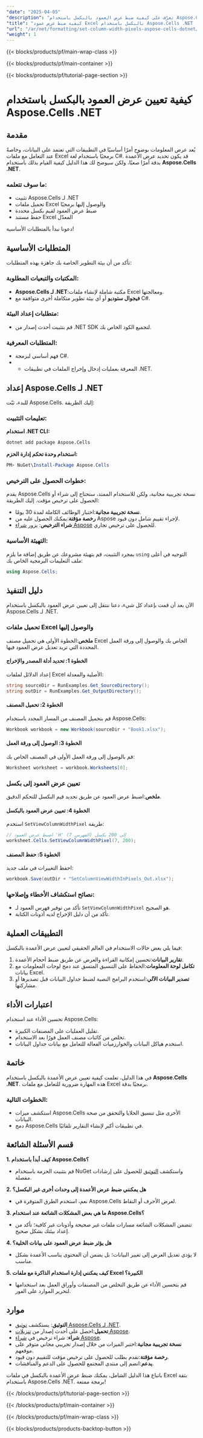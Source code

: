 ```yaml
---
"date": "2025-04-05"
"description": "تعرّف على كيفية ضبط عرض العمود بالبكسل باستخدام Aspose.Cells .NET من خلال هذا الدليل الشامل. مثالي للمطورين الذين يعملون على تطبيقات تعتمد على البيانات."
"title": "كيفية ضبط عرض عمود Excel بالبكسل باستخدام Aspose.Cells .NET | دليل للمطورين"
"url": "/ar/net/formatting/set-column-width-pixels-aspose-cells-dotnet/"
"weight": 1
---
```


{{< blocks/products/pf/main-wrap-class >}}

{{< blocks/products/pf/main-container >}}

{{< blocks/products/pf/tutorial-page-section >}}


# كيفية تعيين عرض العمود بالبكسل باستخدام Aspose.Cells .NET

## مقدمة

يُعد عرض المعلومات بوضوح أمرًا أساسيًا في التطبيقات التي تعتمد على البيانات، وخاصةً عند التعامل مع ملفات Excel برمجيًا باستخدام لغة C#. قد يكون تحديد عرض الأعمدة بدقة أمرًا صعبًا، ولكن سيوضح لك هذا الدليل كيفية القيام بذلك باستخدام **Aspose.Cells .NET**.

### ما سوف تتعلمه:
- تثبيت Aspose.Cells لـ .NET
- تحميل ملفات Excel والوصول إليها برمجيًا
- ضبط عرض العمود لقيم بكسل محددة
- حفظ مستند Excel المعدّل

دعونا نبدأ بالمتطلبات الأساسية!

## المتطلبات الأساسية

تأكد من أن بيئة التطوير الخاصة بك جاهزة بهذه المتطلبات:

### المكتبات والتبعيات المطلوبة:
- **Aspose.Cells لـ .NET**:مكتبة شاملة لإنشاء ملفات Excel ومعالجتها.
- **فيجوال ستوديو** أو أي بيئة تطوير متكاملة أخرى متوافقة مع C#.

### متطلبات إعداد البيئة:
- قم بتثبيت أحدث إصدار من .NET SDK لتجميع الكود الخاص بك.

### المتطلبات المعرفية:
- فهم أساسي لبرمجة C#.
- - المعرفة بعمليات إدخال وإخراج الملفات في تطبيقات .NET.

## إعداد Aspose.Cells لـ .NET

للبدء، ثبّت Aspose.Cells. إليك الطريقة:

### تعليمات التثبيت:

**استخدام .NET CLI:**
```bash
dotnet add package Aspose.Cells
```

**استخدام وحدة تحكم إدارة الحزم:**
```powershell
PM> NuGet\Install-Package Aspose.Cells
```

### خطوات الحصول على الترخيص:
يقدم Aspose.Cells نسخة تجريبية مجانية، ولكن للاستخدام الممتد، ستحتاج إلى شراء أو الحصول على ترخيص مؤقت. إليك الطريقة:

- **نسخة تجريبية مجانية**:اختبار الوظائف الكاملة لمدة 30 يومًا.
- **رخصة مؤقتة**:يمكنك الحصول عليه من Aspose لإجراء تقييم شامل دون قيود.
- **شراء الترخيص**: يزور [شراء Aspose](https://purchase.aspose.com/buy) للحصول على ترخيص تجاري.

### التهيئة الأساسية:
بمجرد التثبيت، قم بتهيئة مشروعك عن طريق إضافة ما يلزم `using` التوجيه في أعلى ملف التعليمات البرمجية الخاص بك:

```csharp
using Aspose.Cells;
```

## دليل التنفيذ

الآن بعد أن قمت بإعداد كل شيء، دعنا ننتقل إلى تعيين عرض العمود بالبكسل باستخدام Aspose.Cells لـ .NET.

### تحميل ملفات Excel والوصول إليها

**ملخص**:الخطوة الأولى هي تحميل مصنف Excel الخاص بك والوصول إلى ورقة العمل المحددة التي تريد تعديل عرض العمود فيها.

#### الخطوة 1: تحديد أدلة المصدر والإخراج
إعداد الدلائل لملفات Excel الأصلية والمعدلة:

```csharp
string sourceDir = RunExamples.Get_SourceDirectory();
string outDir = RunExamples.Get_OutputDirectory();
```

#### الخطوة 2: تحميل المصنف
قم بتحميل المصنف من المسار المحدد باستخدام Aspose.Cells:

```csharp
Workbook workbook = new Workbook(sourceDir + "Book1.xlsx");
```

#### الخطوة 3: الوصول إلى ورقة العمل
قم بالوصول إلى ورقة العمل الأولى في المصنف الخاص بك:

```csharp
Worksheet worksheet = workbook.Worksheets[0];
```

### تعيين عرض العمود إلى بكسل

**ملخص**:اضبط عرض العمود عن طريق تحديد قيم البكسل للتحكم الدقيق.

#### الخطوة 4: تعيين عرض العمود بالبكسل
استخدم `SetViewColumnWidthPixel` طريقة:

```csharp
// اضبط عرض العمود 'H' (الفهرس 7) إلى 200 بكسل
worksheet.Cells.SetViewColumnWidthPixel(7, 200);
```

#### الخطوة 5: حفظ المصنف
احفظ التغييرات في ملف جديد:

```csharp
workbook.Save(outDir + "SetColumnViewWidthInPixels_Out.xlsx");
```

### نصائح استكشاف الأخطاء وإصلاحها:
- تأكد من توفير فهرس العمود لـ `SetViewColumnWidthPixel` هو الصحيح.
- تأكد من أن دليل الإخراج لديه أذونات الكتابة.

## التطبيقات العملية

فيما يلي بعض حالات الاستخدام في العالم الحقيقي لتعيين عرض الأعمدة بالبكسل:
1. **تقارير البيانات**:تحسين إمكانية القراءة والعرض عن طريق ضبط أحجام الأعمدة.
2. **تكامل لوحة المعلومات**:الحفاظ على التنسيق المتسق عند دمج لوحات المعلومات مع بيانات Excel.
3. **تصدير البيانات الآلي**:استخدم البرامج النصية لضبط جداول البيانات قبل تصديرها أو مشاركتها.

## اعتبارات الأداء

تحسين الأداء عند استخدام Aspose.Cells:
- تقليل العمليات على المصنفات الكبيرة.
- تخلص من كائنات مصنف العمل فورًا بعد الاستخدام.
- استخدم هياكل البيانات والخوارزميات الفعالة للتعامل مع بيانات جداول البيانات.

## خاتمة

في هذا الدليل، تعلمت كيفية تعيين عرض الأعمدة بالبكسل باستخدام **Aspose.Cells .NET**. هذه المهارة ضرورية للتعامل مع ملفات Excel برمجيًا بدقة.

### الخطوات التالية:
- استكشف ميزات Aspose.Cells الأخرى مثل تنسيق الخلايا والتحقق من صحة البيانات.
- دمج Aspose.Cells في تطبيقات أكبر لإنشاء التقارير تلقائيًا.

## قسم الأسئلة الشائعة

**1. كيف أبدأ باستخدام Aspose.Cells؟**
   - قم بتثبيت الحزمة باستخدام NuGet واستكشف [التوثيق](https://reference.aspose.com/cells/net/) للحصول على إرشادات مفصلة.

**2. هل يمكنني ضبط عرض الأعمدة إلى وحدات أخرى غير البكسل؟**
   - نعم، استخدم الطرق المتوفرة في Aspose.Cells لعرض الأحرف أو النقاط.

**3. ما هي بعض المشكلات الشائعة عند استخدام Aspose.Cells؟**
   - تتضمن المشكلات الشائعة مسارات ملفات غير صحيحة وأذونات غير كافية؛ تأكد من إعداد بيئتك بشكل صحيح.

**4. هل يؤثر ضبط عرض العمود على بيانات الخلية؟**
   - لا يؤدي تعديل العرض إلى تغيير البيانات؛ بل يضمن أن المحتوى يناسب الأعمدة بشكل مناسب.

**5. كيف يمكنني إدارة استخدام الذاكرة مع ملفات Excel الكبيرة؟**
   - قم بتحسين الأداء عن طريق التخلص من المصنفات وأوراق العمل بعد استخدامها لتحرير الموارد على الفور.

## موارد
- **التوثيق**: يستكشف [توثيق Aspose.Cells لـ .NET](https://reference.aspose.com/cells/net/).
- **تحميل**:احصل على أحدث إصدار من [تنزيلات Aspose](https://releases.aspose.com/cells/net/).
- **شراء**: شراء ترخيص في [شراء Aspose](https://purchase.aspose.com/buy).
- **نسخة تجريبية مجانية**:اختبر الميزات من خلال إصدار تجريبي مجاني متوفر على موقعهم.
- **رخصة مؤقتة**:تقدم بطلب للحصول على ترخيص مؤقت للتقييم دون قيود.
- **يدعم**:انضم إلى منتدى المجتمع للحصول على الدعم والمناقشات.

باتباع هذا الدليل الشامل، يمكنك ضبط عرض الأعمدة بالبكسل في ملفات Excel بثقة باستخدام Aspose.Cells .NET. برمجة ممتعة!

{{< /blocks/products/pf/tutorial-page-section >}}

{{< /blocks/products/pf/main-container >}}

{{< /blocks/products/pf/main-wrap-class >}}

{{< blocks/products/products-backtop-button >}}